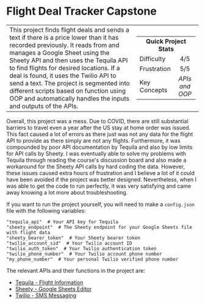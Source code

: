 # Flight Deal Tracker Capstone

<table border='0'>
<tr>
  <td>
  This project finds flight deals and sends a text if there is a price lower than it has recorded previously. It reads from
  and manages a Google Sheet using the Sheety API and then uses the Tequila API to find flights for desired locations.
  If a deal is found, it uses the Twilio API to send a text. The project is segmented into different scripts based on
  function using OOP and automatically handles the inputs and outputs of the APIs.
  </td>
  <td>
    <div>
      <table>
        <tr>
          <td align='center' colspan="2"><strong>Quick Project Stats</strong></td>
        </tr>
        <tr>
          <td>Difficulty</td>
          <td align='center'>4/5</td>
        </tr>
        <tr>
          <td>Frustration</td>
          <td align='center'>5/5</td>
        </tr>
        <tr>
          <td>Key Concepts</td>
          <td align='center'><em>APIs and OOP</em></td>
        </tr>
      </table>
    </div>
  </td>
</tr>
</table>


Overall, this project was a mess. Due to COVID, there are still substantial barriers to travel even a year after the US
stay at home order was issued. This fact caused a lot of errors as there just was not any data for the flight API to
provide as there simply are not any flights. Furthermore, it was compounded by poor API documentation by Tequila and
also by low limits for API calls by Sheety. I was eventually able to solve my problems with Tequila through reading the
course's discussion board and also made a workaround for the Sheety API calls by hard coding the data. However, these
issues caused extra hours of frustration and I believe a lot of it could have been avoided if the project was better
designed. Nevertheless, when I was able to get the code to run perfectly, it was very satisfying and came away knowing a
lot more about troubleshooting.


If you want to run the project yourself, you will need to make a `config.json` file with the following variables:

    "tequila_api"  # Your API key for Tequila
    "sheety_endpoint"  # The Sheety endpoint for your Google Sheets file with flight data
    "sheety_bearer_token"  # Your Sheety bearer token
    "twilio_account_sid"  # Your Twilio account ID
    "twilio_auth_token"  # Your Twilio authentication token
    "twilio_phone_number"  # Your Twilio account phone number
    "my_phone_number"  # Your personal Twilio verified phone number

The relevant APIs and their functions in the project are:
- [Tequila - Flight Information](https://tequila.kiwi.com)
- [Sheety - Google Sheets Editor](https://dashboard.sheety.co/)
- [Twilio - SMS Messaging](https://www.twilio.com/)
